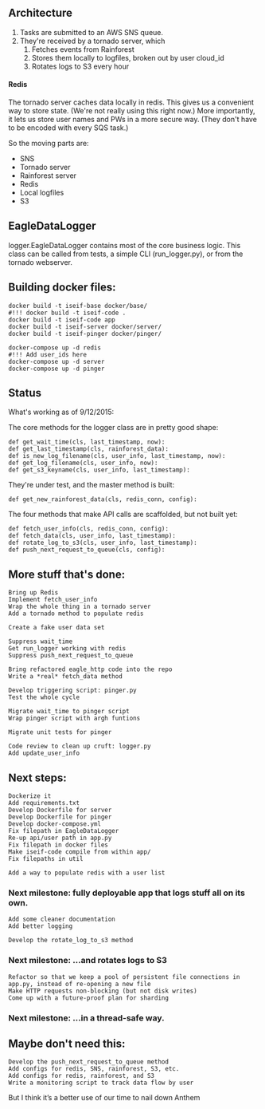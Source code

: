 
## Architecture

1. Tasks are submitted to an AWS SNS queue.
2. They're received by a tornado server, which
	1. Fetches events from Rainforest
	2. Stores them locally to logfiles, broken out by user cloud_id
	3. Rotates logs to S3 every hour


#### Redis
The tornado server caches data locally in redis.
This gives us a convenient way to store state. (We're not really using this right now.)
More importantly, it lets us store user names and PWs in a more secure way. (They don't have to be encoded with every SQS task.)


So the moving parts are:
* SNS
* Tornado server
* Rainforest server
* Redis
* Local logfiles
* S3


## EagleDataLogger
logger.EagleDataLogger contains most of the core business logic.
This class can be called from tests, a simple CLI (run_logger.py), or from the tornado webserver.

## Building docker files:

	docker build -t iseif-base docker/base/
	#!!! docker build -t iseif-code .
	docker build -t iseif-code app
	docker build -t iseif-server docker/server/
	docker build -t iseif-pinger docker/pinger/

	docker-compose up -d redis
	#!!! Add user_ids here
	docker-compose up -d server
	docker-compose up -d pinger


## Status

What's working as of 9/12/2015:

The core methods for the logger class are in pretty good shape:

	def get_wait_time(cls, last_timestamp, now):
	def get_last_timestamp(cls, rainforest_data):
	def is_new_log_filename(cls, user_info, last_timestamp, now):
	def get_log_filename(cls, user_info, now):
	def get_s3_keyname(cls, user_info, last_timestamp):

They're under test, and the master method is built:

	def get_new_rainforest_data(cls, redis_conn, config):

The four methods that make API calls are scaffolded, but not built yet:

	def fetch_user_info(cls, redis_conn, config):
	def fetch_data(cls, user_info, last_timestamp):
	def rotate_log_to_s3(cls, user_info, last_timestamp):
	def push_next_request_to_queue(cls, config):

## More stuff that's done:

	Bring up Redis
	Implement fetch_user_info
	Wrap the whole thing in a tornado server
	Add a tornado method to populate redis

	Create a fake user data set

	Suppress wait_time
	Get run_logger working with redis
	Suppress push_next_request_to_queue

	Bring refactored eagle_http code into the repo
	Write a *real* fetch_data method

	Develop triggering script: pinger.py
	Test the whole cycle

	Migrate wait_time to pinger script
	Wrap pinger script with argh funtions

	Migrate unit tests for pinger

	Code review to clean up cruft: logger.py
	Add update_user_info
	

## Next steps:

	Dockerize it
	Add requirements.txt
	Develop Dockerfile for server
	Develop Dockerfile for pinger
	Develop docker-compose.yml
	Fix filepath in EagleDataLogger
	Re-up api/user path in app.py
	Fix filepath in docker files
	Make iseif-code compile from within app/
	Fix filepaths in util

	Add a way to populate redis with a user list



### Next milestone: fully deployable app that logs stuff all on its own.

	Add some cleaner documentation
	Add better logging

	Develop the rotate_log_to_s3 method

### Next milestone: ...and rotates logs to S3

	Refactor so that we keep a pool of persistent file connections in app.py, instead of re-opening a new file 
	Make HTTP requests non-blocking (but not disk writes)
	Come up with a future-proof plan for sharding

### Next milestone: ...in a thread-safe way.

## Maybe don't need this:

	Develop the push_next_request_to_queue method
	Add configs for redis, SNS, rainforest, S3, etc.
	Add configs for redis, rainforest, and S3
	Write a monitoring script to track data flow by user







But I think it’s a better use of our time to nail down Anthem